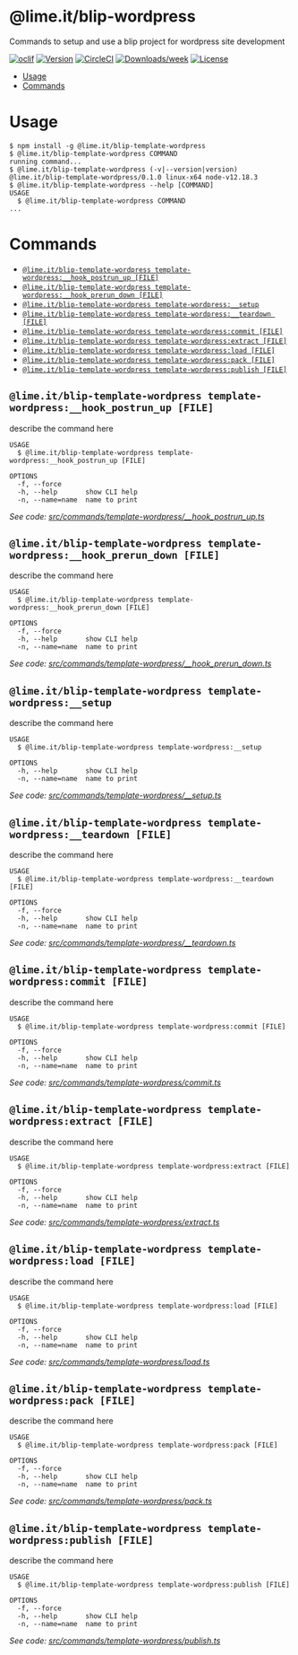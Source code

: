 @lime.it/blip-wordpress
=======================

Commands to setup and use a blip project for wordpress site development

[![oclif](https://img.shields.io/badge/cli-oclif-brightgreen.svg)](https://oclif.io)
[![Version](https://img.shields.io/npm/v/@lime.it/blip-wordpress.svg)](https://npmjs.org/package/@lime.it/blip-wordpress)
[![CircleCI](https://circleci.com/gh/lime-it/blip-wordpress/tree/master.svg?style=shield)](https://circleci.com/gh/lime-it/blip-wordpress/tree/master)
[![Downloads/week](https://img.shields.io/npm/dw/@lime.it/blip-wordpress.svg)](https://npmjs.org/package/@lime.it/blip-wordpress)
[![License](https://img.shields.io/npm/l/@lime.it/blip-wordpress.svg)](https://github.com/lime-it/blip-wordpress/blob/master/package.json)

<!-- toc -->
* [Usage](#usage)
* [Commands](#commands)
<!-- tocstop -->
# Usage
<!-- usage -->
```sh-session
$ npm install -g @lime.it/blip-template-wordpress
$ @lime.it/blip-template-wordpress COMMAND
running command...
$ @lime.it/blip-template-wordpress (-v|--version|version)
@lime.it/blip-template-wordpress/0.1.0 linux-x64 node-v12.18.3
$ @lime.it/blip-template-wordpress --help [COMMAND]
USAGE
  $ @lime.it/blip-template-wordpress COMMAND
...
```
<!-- usagestop -->
# Commands
<!-- commands -->
* [`@lime.it/blip-template-wordpress template-wordpress:__hook_postrun_up [FILE]`](#limeitblip-template-wordpress-template-wordpress__hook_postrun_up-file)
* [`@lime.it/blip-template-wordpress template-wordpress:__hook_prerun_down [FILE]`](#limeitblip-template-wordpress-template-wordpress__hook_prerun_down-file)
* [`@lime.it/blip-template-wordpress template-wordpress:__setup`](#limeitblip-template-wordpress-template-wordpress__setup)
* [`@lime.it/blip-template-wordpress template-wordpress:__teardown [FILE]`](#limeitblip-template-wordpress-template-wordpress__teardown-file)
* [`@lime.it/blip-template-wordpress template-wordpress:commit [FILE]`](#limeitblip-template-wordpress-template-wordpresscommit-file)
* [`@lime.it/blip-template-wordpress template-wordpress:extract [FILE]`](#limeitblip-template-wordpress-template-wordpressextract-file)
* [`@lime.it/blip-template-wordpress template-wordpress:load [FILE]`](#limeitblip-template-wordpress-template-wordpressload-file)
* [`@lime.it/blip-template-wordpress template-wordpress:pack [FILE]`](#limeitblip-template-wordpress-template-wordpresspack-file)
* [`@lime.it/blip-template-wordpress template-wordpress:publish [FILE]`](#limeitblip-template-wordpress-template-wordpresspublish-file)

## `@lime.it/blip-template-wordpress template-wordpress:__hook_postrun_up [FILE]`

describe the command here

```
USAGE
  $ @lime.it/blip-template-wordpress template-wordpress:__hook_postrun_up [FILE]

OPTIONS
  -f, --force
  -h, --help       show CLI help
  -n, --name=name  name to print
```

_See code: [src/commands/template-wordpress/__hook_postrun_up.ts](https://github.com/lime-it/blip-wordpress/blob/v0.1.0/src/commands/template-wordpress/__hook_postrun_up.ts)_

## `@lime.it/blip-template-wordpress template-wordpress:__hook_prerun_down [FILE]`

describe the command here

```
USAGE
  $ @lime.it/blip-template-wordpress template-wordpress:__hook_prerun_down [FILE]

OPTIONS
  -f, --force
  -h, --help       show CLI help
  -n, --name=name  name to print
```

_See code: [src/commands/template-wordpress/__hook_prerun_down.ts](https://github.com/lime-it/blip-wordpress/blob/v0.1.0/src/commands/template-wordpress/__hook_prerun_down.ts)_

## `@lime.it/blip-template-wordpress template-wordpress:__setup`

describe the command here

```
USAGE
  $ @lime.it/blip-template-wordpress template-wordpress:__setup

OPTIONS
  -h, --help       show CLI help
  -n, --name=name  name to print
```

_See code: [src/commands/template-wordpress/__setup.ts](https://github.com/lime-it/blip-wordpress/blob/v0.1.0/src/commands/template-wordpress/__setup.ts)_

## `@lime.it/blip-template-wordpress template-wordpress:__teardown [FILE]`

describe the command here

```
USAGE
  $ @lime.it/blip-template-wordpress template-wordpress:__teardown [FILE]

OPTIONS
  -f, --force
  -h, --help       show CLI help
  -n, --name=name  name to print
```

_See code: [src/commands/template-wordpress/__teardown.ts](https://github.com/lime-it/blip-wordpress/blob/v0.1.0/src/commands/template-wordpress/__teardown.ts)_

## `@lime.it/blip-template-wordpress template-wordpress:commit [FILE]`

describe the command here

```
USAGE
  $ @lime.it/blip-template-wordpress template-wordpress:commit [FILE]

OPTIONS
  -f, --force
  -h, --help       show CLI help
  -n, --name=name  name to print
```

_See code: [src/commands/template-wordpress/commit.ts](https://github.com/lime-it/blip-wordpress/blob/v0.1.0/src/commands/template-wordpress/commit.ts)_

## `@lime.it/blip-template-wordpress template-wordpress:extract [FILE]`

describe the command here

```
USAGE
  $ @lime.it/blip-template-wordpress template-wordpress:extract [FILE]

OPTIONS
  -f, --force
  -h, --help       show CLI help
  -n, --name=name  name to print
```

_See code: [src/commands/template-wordpress/extract.ts](https://github.com/lime-it/blip-wordpress/blob/v0.1.0/src/commands/template-wordpress/extract.ts)_

## `@lime.it/blip-template-wordpress template-wordpress:load [FILE]`

describe the command here

```
USAGE
  $ @lime.it/blip-template-wordpress template-wordpress:load [FILE]

OPTIONS
  -f, --force
  -h, --help       show CLI help
  -n, --name=name  name to print
```

_See code: [src/commands/template-wordpress/load.ts](https://github.com/lime-it/blip-wordpress/blob/v0.1.0/src/commands/template-wordpress/load.ts)_

## `@lime.it/blip-template-wordpress template-wordpress:pack [FILE]`

describe the command here

```
USAGE
  $ @lime.it/blip-template-wordpress template-wordpress:pack [FILE]

OPTIONS
  -f, --force
  -h, --help       show CLI help
  -n, --name=name  name to print
```

_See code: [src/commands/template-wordpress/pack.ts](https://github.com/lime-it/blip-wordpress/blob/v0.1.0/src/commands/template-wordpress/pack.ts)_

## `@lime.it/blip-template-wordpress template-wordpress:publish [FILE]`

describe the command here

```
USAGE
  $ @lime.it/blip-template-wordpress template-wordpress:publish [FILE]

OPTIONS
  -f, --force
  -h, --help       show CLI help
  -n, --name=name  name to print
```

_See code: [src/commands/template-wordpress/publish.ts](https://github.com/lime-it/blip-wordpress/blob/v0.1.0/src/commands/template-wordpress/publish.ts)_
<!-- commandsstop -->
